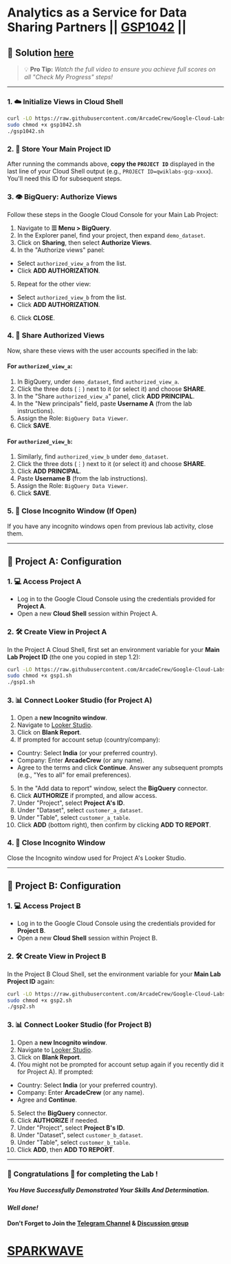# Analytics as a Service for Data Sharing Partners || [GSP1042](https://www.cloudskillsboost.google/games/6151/labs/39041) ||

## 🔑 Solution [here](https://www.youtube.com/@sparkwave.01)

> 💡 **Pro Tip:** *Watch the full video to ensure you achieve full scores on all "Check My Progress" steps!*

---

### 1. ☁️ Initialize Views in Cloud Shell


```bash
curl -LO https://raw.githubusercontent.com/ArcadeCrew/Google-Cloud-Labs/refs/heads/main/Analytics%20as%20a%20Service%20for%20Data%20Sharing%20Partners/gso1042.sh
sudo chmod +x gsp1042.sh
./gsp1042.sh
```

### 2. 🔑 Store Your Main Project ID

After running the commands above, **copy the `PROJECT ID`** displayed in the last line of your Cloud Shell output (e.g., `PROJECT ID=qwiklabs-gcp-xxxx`). You'll need this ID for subsequent steps.

### 3. 👁️ BigQuery: Authorize Views

Follow these steps in the Google Cloud Console for your Main Lab Project:

1.  Navigate to **☰ Menu > BigQuery**.
2.  In the Explorer panel, find your project, then expand `demo_dataset`.
3.  Click on **Sharing**, then select **Authorize Views**.
4.  In the "Authorize views" panel:
  *   Select `authorized_view_a` from the list.
  *   Click **ADD AUTHORIZATION**.
5.  Repeat for the other view:
  *   Select `authorized_view_b` from the list.
  *   Click **ADD AUTHORIZATION**.
6.  Click **CLOSE**.

### 4. 🤝 Share Authorized Views

Now, share these views with the user accounts specified in the lab:

#### For `authorized_view_a`:
1.  In BigQuery, under `demo_dataset`, find `authorized_view_a`.
2.  Click the three dots (⋮) next to it (or select it) and choose **SHARE**.
3.  In the "Share `authorized_view_a`" panel, click **ADD PRINCIPAL**.
4.  In the "New principals" field, paste **Username A** (from the lab instructions).
5.  Assign the Role: `BigQuery Data Viewer`.
6.  Click **SAVE**.

#### For `authorized_view_b`:
1.  Similarly, find `authorized_view_b` under `demo_dataset`.
2.  Click the three dots (⋮) next to it (or select it) and choose **SHARE**.
3.  Click **ADD PRINCIPAL**.
4.  Paste **Username B** (from the lab instructions).
5.  Assign the Role: `BigQuery Data Viewer`.
6.  Click **SAVE**.

### 5. 🚪 Close Incognito Window (If Open)

If you have any incognito windows open from previous lab activity, close them.

---

## 🚀 Project A: Configuration

### 1. 💻 Access Project A

*   Log in to the Google Cloud Console using the credentials provided for **Project A**.
*   Open a new **Cloud Shell** session within Project A.

### 2. 🛠️ Create View in Project A

In the Project A Cloud Shell, first set an environment variable for your **Main Lab Project ID** (the one you copied in step 1.2):

```bash
curl -LO https://raw.githubusercontent.com/ArcadeCrew/Google-Cloud-Labs/refs/heads/main/Analytics%20as%20a%20Service%20for%20Data%20Sharing%20Partners/gsp1.sh
sudo chmod +x gsp1.sh
./gsp1.sh
```

### 3. 📊 Connect Looker Studio (for Project A)

1.  Open a **new Incognito window**.
2.  Navigate to [Looker Studio](https://lookerstudio.google.com/).
3.  Click on **Blank Report**.
4.  If prompted for account setup (country/company):
  *   Country: Select **India** (or your preferred country).
  *   Company: Enter **ArcadeCrew** (or any name).
  *   Agree to the terms and click **Continue**. Answer any subsequent prompts (e.g., "Yes to all" for email preferences).
5.  In the "Add data to report" window, select the **BigQuery** connector.
6.  Click **AUTHORIZE** if prompted, and allow access.
7.  Under "Project", select **Project A's ID**.
8.  Under "Dataset", select `customer_a_dataset`.
9.  Under "Table", select `customer_a_table`.
10. Click **ADD** (bottom right), then confirm by clicking **ADD TO REPORT**.

### 4. 🚪 Close Incognito Window

Close the Incognito window used for Project A's Looker Studio.

---

## 🚀 Project B: Configuration

### 1. 💻 Access Project B

*   Log in to the Google Cloud Console using the credentials provided for **Project B**.
*   Open a new **Cloud Shell** session within Project B.

### 2. 🛠️ Create View in Project B

In the Project B Cloud Shell, set the environment variable for your **Main Lab Project ID** again:

```bash
curl -LO https://raw.githubusercontent.com/ArcadeCrew/Google-Cloud-Labs/refs/heads/main/Analytics%20as%20a%20Service%20for%20Data%20Sharing%20Partners/gsp2.sh
sudo chmod +x gsp2.sh
./gsp2.sh
```

### 3. 📊 Connect Looker Studio (for Project B)

1.  Open a **new Incognito window**.
2.  Navigate to [Looker Studio](https://lookerstudio.google.com/).
3.  Click on **Blank Report**.
4.  (You might not be prompted for account setup again if you recently did it for Project A). If prompted:
  *   Country: Select **India** (or your preferred country).
  *   Company: Enter **ArcadeCrew** (or any name).
  *   Agree and **Continue**.
5.  Select the **BigQuery** connector.
6.  Click **AUTHORIZE** if needed.
7.  Under "Project", select **Project B's ID**.
8.  Under "Dataset", select `customer_b_dataset`.
9.  Under "Table", select `customer_b_table`.
10. Click **ADD**, then **ADD TO REPORT**.

---

### 🐼 Congratulations 🎉 for completing the Lab !

##### *You Have Successfully Demonstrated Your Skills And Determination.*

#### *Well done!*

#### Don't Forget to Join the [Telegram Channel](https://t.me/sparkwave.01) & [Discussion group](https://t.me/sparkwave.01chats)

# [SPARKWAVE](https://www.youtube.com/@sparkwave.01)
